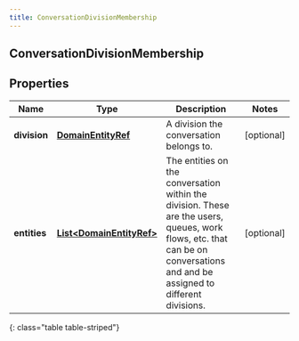 ```yaml
---
title: ConversationDivisionMembership
---
```


## ConversationDivisionMembership

## Properties

| Name         | Type                                                                       | Description                                                                                                                                                                  | Notes      |
| ------------ | -------------------------------------------------------------------------- | ---------------------------------------------------------------------------------------------------------------------------------------------------------------------------- | ---------- |
| **division** | <!----><!---->[**DomainEntityRef**](DomainEntityRef.md)<!---->             | A division the conversation belongs to.                                                                                                                                      | [optional] |
| **entities** | <!----><!---->[**List&lt;DomainEntityRef&gt;**](DomainEntityRef.md)<!----> | The entities on the conversation within the division. These are the users, queues, work flows, etc. that can be on conversations and and be assigned to different divisions. | [optional] |

{: class="table table-striped"}
